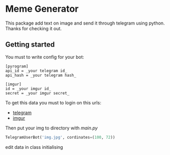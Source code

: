 # Meme Generator

This package add text on image and send it through telegram using python.\
Thanks for checking it out.

## Getting started

You must to write config for your bot:
```
[pyrogram]
api_id = _your telegram id_
api_hash = _your telegram hash_

[imgur]
id = _your imgur id_
secret = _your imgur secret_
```

To get this data you must to login on this urls:
 - [telegram](https://my.telegram.org/auth)
 - [imgur](https://api.imgur.com/oauth2/addclient)

Then put your img to directory with _main.py_
```python
TelegramUserBot('img.jpg', cordinates=(100, 72))
```
edit data in class initialising 
